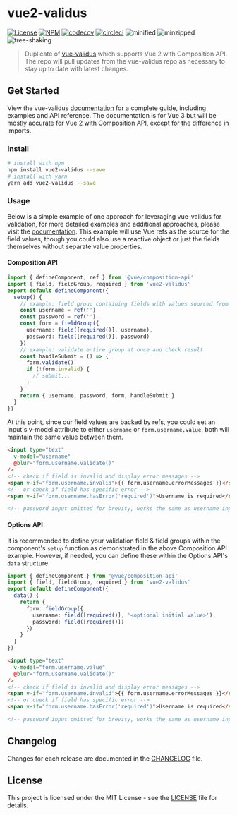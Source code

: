 # vue2-validus

[![License][license-image]][license-url]
[![NPM][npm-image]][npm-url]
[![codecov][codecov-image]][codecov-url]
[![circleci][circleci-image]][circleci-url]
![minified][minified-image]
![minzipped][minzipped-image]
![tree-shaking][tree-shaking-image]

> Duplicate of [vue-validus](https://github.com/dev-tavern/vue-validus) which supports Vue 2 with Composition API.  The repo will pull updates from the vue-validus repo as necessary to stay up to date with latest changes.

## Get Started

View the vue-validus [documentation](https://vue-validus.devtavern.com) for a complete guide, including examples and API reference.  The documentation is for Vue 3 but will be mostly accurate for Vue 2 with Composition API, except for the difference in imports.

### Install
```bash
# install with npm
npm install vue2-validus --save
# install with yarn
yarn add vue2-validus --save
```

### Usage

Below is a simple example of one approach for leveraging vue-validus for validation, for more detailed examples and additional approaches, please visit the [documentation](https://vue-validus.devtavern.com).  This example will use Vue refs as the source for the field values, though you could also use a reactive object or just the fields themselves without separate value properties.

#### Composition API

```typescript
import { defineComponent, ref } from '@vue/composition-api'
import { field, fieldGroup, required } from 'vue2-validus'
export default defineComponent({
  setup() {
    // example: field group containing fields with values sourced from refs
    const username = ref('')
    const password = ref('')
    const form = fieldGroup({
      username: field([required()], username),
      password: field([required()], password)
    })
    // example: validate entire group at once and check result
    const handleSubmit = () => {
      form.validate()
      if (!form.invalid) {
        // submit...
      }
    }
    return { username, password, form, handleSubmit }
  }
})
```
At this point, since our field values are backed by refs, you could set an input's v-model attribute to either `username` or `form.username.value`, both will maintain the same value between them.
```html
<input type="text"
  v-model="username"
  @blur="form.username.validate()"
/>
<!-- check if field is invalid and display error messages -->
<span v-if="form.username.invalid">{{ form.username.errorMessages }}</span>
<!-- or check if field has specific error -->
<span v-if="form.username.hasError('required')">Username is required</span>

<!-- password input omitted for brevity, works the same as username input -->
```

#### Options API

It is recommended to define your validation field & field groups within the component's `setup` function as demonstrated in the above Composition API example.  However, if needed, you can define these within the Options API's `data` structure.

```typescript
import { defineComponent } from '@vue/composition-api'
import { field, fieldGroup, required } from 'vue2-validus'
export default defineComponent({
  data() {
    return {
      form: fieldGroup({
        username: field([required()], '<optional initial value>'),
        password: field([required()])
      })
    }
  }
})
```
```html
<input type="text"
  v-model="form.username.value"
  @blur="form.username.validate()"
/>
<!-- check if field is invalid and display error messages -->
<span v-if="form.username.invalid">{{ form.username.errorMessages }}</span>
<!-- or check if field has specific error -->
<span v-if="form.username.hasError('required')">Username is required</span>

<!-- password input omitted for brevity, works the same as username input -->
```

## Changelog

Changes for each release are documented in the [CHANGELOG](CHANGELOG.md) file.

## License

This project is licensed under the MIT License - see the [LICENSE](LICENSE) file for details.

[npm-image]: https://img.shields.io/npm/v/vue2-validus.svg
[npm-url]: https://npmjs.org/package/vue2-validus
[license-image]: https://img.shields.io/badge/license-MIT-blue.svg
[license-url]: LICENSE
[codecov-image]: https://codecov.io/gh/dev-tavern/vue2-validus/branch/main/graph/badge.svg?token=IFCU4CBZWR
[codecov-url]: https://codecov.io/gh/dev-tavern/vue2-validus
[circleci-image]: https://circleci.com/gh/dev-tavern/vue2-validus.svg?style=svg
[circleci-url]: https://circleci.com/gh/dev-tavern/vue2-validus
[minified-image]: https://badgen.net/bundlephobia/min/vue2-validus
[minzipped-image]: https://badgen.net/bundlephobia/minzip/vue2-validus
[tree-shaking-image]: https://badgen.net/bundlephobia/tree-shaking/vue2-validus
